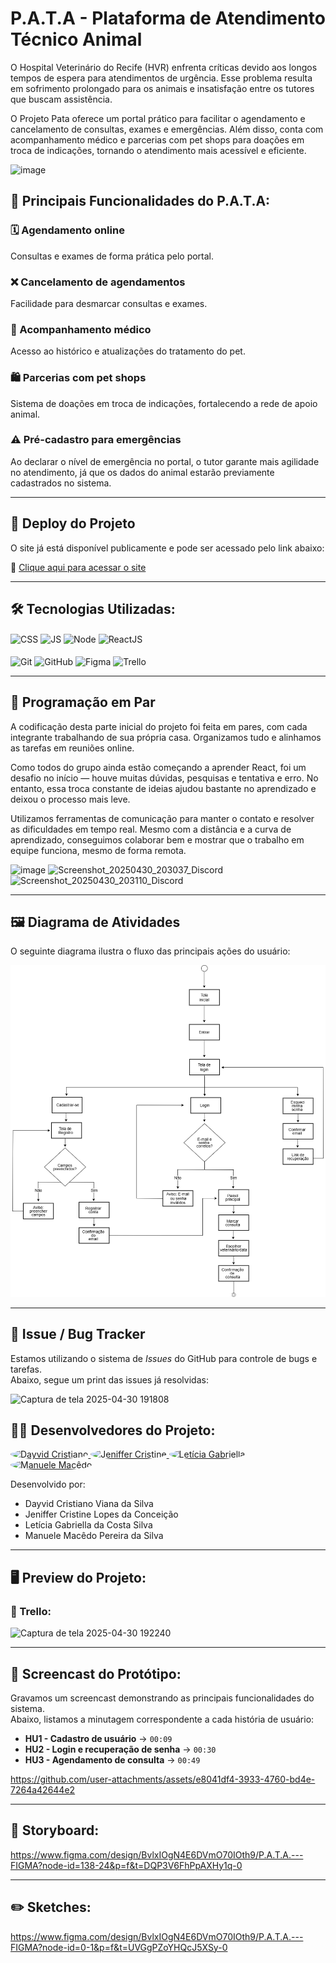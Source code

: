 # P.A.T.A - Plataforma de Atendimento Técnico Animal

O Hospital Veterinário do Recife (HVR) enfrenta críticas devido aos longos tempos de espera para atendimentos de urgência. Esse problema resulta em sofrimento prolongado para os animais e insatisfação entre os tutores que buscam assistência.

O Projeto Pata oferece um portal prático para facilitar o agendamento e cancelamento de consultas, exames e emergências. Além disso, conta com acompanhamento médico e parcerias com pet shops para doações em troca de indicações, tornando o atendimento mais acessível e eficiente.

![image](https://github.com/user-attachments/assets/92983af6-2ecd-419b-9044-89fa187f2c3b)

## 🔹 Principais Funcionalidades do P.A.T.A:

### 🗓️ Agendamento online  
Consultas e exames de forma prática pelo portal.  

### ❌ Cancelamento de agendamentos  
Facilidade para desmarcar consultas e exames.  

### 🏥 Acompanhamento médico  
Acesso ao histórico e atualizações do tratamento do pet.  

### 🛍️ Parcerias com pet shops  
Sistema de doações em troca de indicações, fortalecendo a rede de apoio animal.  

### ⚠️ Pré-cadastro para emergências  
Ao declarar o nível de emergência no portal, o tutor garante mais agilidade no atendimento, já que os dados do animal estarão previamente cadastrados no sistema.

---

## 🚀 Deploy do Projeto

O site já está disponível publicamente e pode ser acessado pelo link abaixo:

🔗 [Clique aqui para acessar o site](https://pata-site.vercel.app/)

---
## 🛠 Tecnologias Utilizadas:

<div style="display: inline_block">
  <img align="center" alt="CSS" heigth="30" width="40" src="https://cdn.jsdelivr.net/gh/devicons/devicon@latest/icons/css3/css3-original.svg">
  <img align="center" alt="JS" heigth="30" width="40" src="https://cdn.jsdelivr.net/gh/devicons/devicon@latest/icons/javascript/javascript-original.svg">
  <img align="center" alt="Node" heigth="30" width="40" src="https://cdn.jsdelivr.net/gh/devicons/devicon@latest/icons/nodejs/nodejs-original.svg">
  <img align="center" alt="ReactJS" heigth="30" width="40" src="https://cdn.jsdelivr.net/gh/devicons/devicon@latest/icons/react/react-original.svg">
</div>

<br>

<div style="display: inline_block">
  <img align="center" alt="Git" heigth="30" width="40" src="https://cdn.jsdelivr.net/gh/devicons/devicon@latest/icons/git/git-original.svg">
  <img align="center" alt="GitHub" heigth="30" width="40" src="https://cdn.jsdelivr.net/gh/devicons/devicon@latest/icons/github/github-original.svg">
  <img align="center" alt="Figma" heigth="30" width="40" src="https://cdn.jsdelivr.net/gh/devicons/devicon@latest/icons/figma/figma-original.svg">
  <img align="center" alt="Trello" heigth="30" width="40" src="https://cdn.jsdelivr.net/gh/devicons/devicon@latest/icons/trello/trello-original.svg">
</div>

---

## 👥 Programação em Par

A codificação desta parte inicial do projeto foi feita em pares, com cada integrante trabalhando de sua própria casa. Organizamos tudo e alinhamos as tarefas em reuniões online.

Como todos do grupo ainda estão começando a aprender React, foi um desafio no início — houve muitas dúvidas, pesquisas e tentativa e erro. No entanto, essa troca constante de ideias ajudou bastante no aprendizado e deixou o processo mais leve.

Utilizamos ferramentas de comunicação para manter o contato e resolver as dificuldades em tempo real. Mesmo com a distância e a curva de aprendizado, conseguimos colaborar bem e mostrar que o trabalho em equipe funciona, mesmo de forma remota.

![image](https://github.com/user-attachments/assets/061a3a54-8c78-42db-9c12-8c21d8813ea8)
![Screenshot_20250430_203037_Discord](https://github.com/user-attachments/assets/6b705203-c0fe-4fd9-b609-464a52a42f27)
![Screenshot_20250430_203110_Discord](https://github.com/user-attachments/assets/95529717-b5f2-478b-b52d-fdeaa43d6b50)

---

## 🖼️ Diagrama de Atividades

O seguinte diagrama ilustra o fluxo das principais ações do usuário:

![Diagrama de Atividades](public/imagens/Diagrama%20PATA.drawio.png)

---

## 🐞 Issue / Bug Tracker

Estamos utilizando o sistema de *Issues* do GitHub para controle de bugs e tarefas.  
Abaixo, segue um print das issues já resolvidas:

![Captura de tela 2025-04-30 191808](https://github.com/user-attachments/assets/dd9d5be2-818d-4455-91d8-ccea5a53dd12)


## 👨‍💻 Desenvolvedores do Projeto:

<a href="https://github.com/dayvidcristiano">
  <img style="border-radius: 50%" src="https://avatars.githubusercontent.com/u/180871184?v=4" width="100px;" alt="Dayvid Cristiano"/>
</a>
<a href="https://github.com/jenixcri">
  <img style="border-radius: 50%" src="https://avatars.githubusercontent.com/u/180560755?v=4" width="100px;" alt="Jeniffer Cristine"/>
</a>
<a href="https://github.com/Leticia-Gabs">
  <img style="border-radius: 50%" src="https://avatars.githubusercontent.com/u/179833715?v=4" width="100px;" alt="Letícia Gabriella"/>
</a>
<a href="https://github.com/ManueleMacedo">
  <img style="border-radius: 50%" src="https://avatars.githubusercontent.com/u/170131973?v=4" width="100px;" alt="Manuele Macêdo"/>
</a>

Desenvolvido por:
- Dayvid Cristiano Viana da Silva
- Jeniffer Cristine Lopes da Conceição
- Letícia Gabriella da Costa Silva
- Manuele Macêdo Pereira da Silva

---

## 🖥️ Preview do Projeto:

### 📌 Trello:

![Captura de tela 2025-04-30 192240](https://github.com/user-attachments/assets/dffde8b7-2a0f-4d62-87af-6c221232f6c1)

---

## 🎥 Screencast do Protótipo:

Gravamos um screencast demonstrando as principais funcionalidades do sistema.  
Abaixo, listamos a minutagem correspondente a cada história de usuário:

- **HU1 - Cadastro de usuário** → `00:09`
- **HU2 - Login e recuperação de senha** → `00:30`
- **HU3 - Agendamento de consulta** → `00:49`

https://github.com/user-attachments/assets/e8041df4-3933-4760-bd4e-7264a42644e2

---

## 🎨 Storyboard:
https://www.figma.com/design/BvlxIOgN4E6DVmO70IOth9/P.A.T.A.---FIGMA?node-id=138-24&p=f&t=DQP3V6FhPpAXHy1q-0

---

## ✏️ Sketches:
https://www.figma.com/design/BvlxIOgN4E6DVmO70IOth9/P.A.T.A.---FIGMA?node-id=0-1&p=f&t=UVGgPZoYHQcJ5XSy-0


